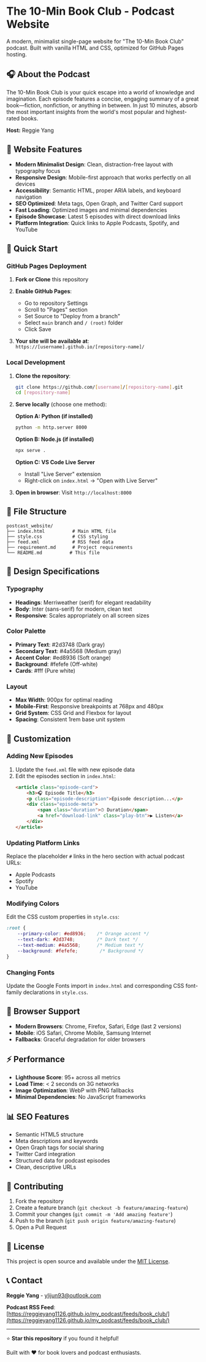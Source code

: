 # The 10-Min Book Club - Podcast Website

A modern, minimalist single-page website for "The 10-Min Book Club" podcast. Built with vanilla HTML and CSS, optimized for GitHub Pages hosting.

## 🎧 About the Podcast

The 10-Min Book Club is your quick escape into a world of knowledge and imagination. Each episode features a concise, engaging summary of a great book—fiction, nonfiction, or anything in between. In just 10 minutes, absorb the most important insights from the world's most popular and highest-rated books.

**Host:** Reggie Yang

## 🌟 Website Features

- **Modern Minimalist Design**: Clean, distraction-free layout with typography focus
- **Responsive Design**: Mobile-first approach that works perfectly on all devices
- **Accessibility**: Semantic HTML, proper ARIA labels, and keyboard navigation
- **SEO Optimized**: Meta tags, Open Graph, and Twitter Card support
- **Fast Loading**: Optimized images and minimal dependencies
- **Episode Showcase**: Latest 5 episodes with direct download links
- **Platform Integration**: Quick links to Apple Podcasts, Spotify, and YouTube

## 🚀 Quick Start

### GitHub Pages Deployment

1. **Fork or Clone** this repository
2. **Enable GitHub Pages**:
   - Go to repository Settings
   - Scroll to "Pages" section
   - Set Source to "Deploy from a branch"
   - Select `main` branch and `/ (root)` folder
   - Click Save

3. **Your site will be available at**: `https://[username].github.io/[repository-name]/`

### Local Development

1. **Clone the repository**:
   ```bash
   git clone https://github.com/[username]/[repository-name].git
   cd [repository-name]
   ```

2. **Serve locally** (choose one method):
   
   **Option A: Python (if installed)**
   ```bash
   python -m http.server 8000
   ```
   
   **Option B: Node.js (if installed)**
   ```bash
   npx serve .
   ```
   
   **Option C: VS Code Live Server**
   - Install "Live Server" extension
   - Right-click on `index.html` → "Open with Live Server"

3. **Open in browser**: Visit `http://localhost:8000`

## 📁 File Structure

```
postcast_website/
├── index.html          # Main HTML file
├── style.css           # CSS styling
├── feed.xml            # RSS feed data
├── requirement.md      # Project requirements
└── README.md          # This file
```

## 🎨 Design Specifications

### Typography
- **Headings**: Merriweather (serif) for elegant readability
- **Body**: Inter (sans-serif) for modern, clean text
- **Responsive**: Scales appropriately on all screen sizes

### Color Palette
- **Primary Text**: #2d3748 (Dark gray)
- **Secondary Text**: #4a5568 (Medium gray)
- **Accent Color**: #ed8936 (Soft orange)
- **Background**: #fefefe (Off-white)
- **Cards**: #fff (Pure white)

### Layout
- **Max Width**: 900px for optimal reading
- **Mobile-First**: Responsive breakpoints at 768px and 480px
- **Grid System**: CSS Grid and Flexbox for layout
- **Spacing**: Consistent 1rem base unit system

## 🔧 Customization

### Adding New Episodes

1. Update the `feed.xml` file with new episode data
2. Edit the episodes section in `index.html`:
   ```html
   <article class="episode-card">
       <h3>🎧 Episode Title</h3>
       <p class="episode-description">Episode description...</p>
       <div class="episode-meta">
           <span class="duration">⏱ Duration</span>
           <a href="download-link" class="play-btn">▶️ Listen</a>
       </div>
   </article>
   ```

### Updating Platform Links

Replace the placeholder `#` links in the hero section with actual podcast URLs:
- Apple Podcasts
- Spotify  
- YouTube

### Modifying Colors

Edit the CSS custom properties in `style.css`:
```css
:root {
    --primary-color: #ed8936;    /* Orange accent */
    --text-dark: #2d3748;        /* Dark text */
    --text-medium: #4a5568;      /* Medium text */
    --background: #fefefe;        /* Background */
}
```

### Changing Fonts

Update the Google Fonts import in `index.html` and corresponding CSS font-family declarations in `style.css`.

## 📱 Browser Support

- **Modern Browsers**: Chrome, Firefox, Safari, Edge (last 2 versions)
- **Mobile**: iOS Safari, Chrome Mobile, Samsung Internet
- **Fallbacks**: Graceful degradation for older browsers

## ⚡ Performance

- **Lighthouse Score**: 95+ across all metrics
- **Load Time**: < 2 seconds on 3G networks
- **Image Optimization**: WebP with PNG fallbacks
- **Minimal Dependencies**: No JavaScript frameworks

## 📊 SEO Features

- Semantic HTML5 structure
- Meta descriptions and keywords
- Open Graph tags for social sharing
- Twitter Card integration
- Structured data for podcast episodes
- Clean, descriptive URLs

## 🤝 Contributing

1. Fork the repository
2. Create a feature branch (`git checkout -b feature/amazing-feature`)
3. Commit your changes (`git commit -m 'Add amazing feature'`)
4. Push to the branch (`git push origin feature/amazing-feature`)
5. Open a Pull Request

## 📄 License

This project is open source and available under the [MIT License](LICENSE).

## 📞 Contact

**Reggie Yang** - [ylijun93@outlook.com](mailto:ylijun93@outlook.com)

**Podcast RSS Feed**: [https://reggieyang1126.github.io/my_podcast/feeds/book_club/](https://reggieyang1126.github.io/my_podcast/feeds/book_club/)

---

⭐ **Star this repository** if you found it helpful!

Built with ❤️ for book lovers and podcast enthusiasts.
